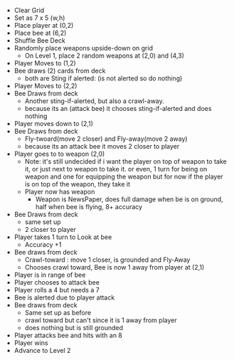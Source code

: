* Clear Grid
* Set as 7 x 5 (w,h)
* Place player at (0,2)
* Place bee at (6,2)
* Shuffle Bee Deck
* Randomly place weapons upside-down on grid
	* On Level 1, place 2 random weapons at (2,0) and (4,3)
* Player Moves to (1,2)
* Bee draws (2) cards from deck
	* both are Sting if alerted: (is not alerted so do nothing)
* Player Moves to (2,2)
* Bee Draws from deck
	* Another sting-if-alerted, but also a crawl-away.
	* because its an (attack bee) it chooses sting-if-alerted and does nothing
* Player moves down to (2,1)
* Bee Draws from deck
	* Fly-twoard(move 2 closer) and Fly-away(move 2 away)
	* because its an attack bee it moves 2 closer to player
* Player goes to to weapon (2,0)
	* Note: it's still undecided if i want the player on top of weapon to take it, or just next to weapon to take it. or even, 1 turn for being on weapon and one for equipping the weapon but for now if the player is on top of the weapon, they take it
	* Player now has weapon
		* Weapon is NewsPaper, does full damage when be is on ground, half when bee is flying, 8+ accuracy
* Bee Draws from deck
	* same set up 
	* 2 closer to player
* Player takes 1 turn to Look at bee
	* Accuracy +1
* Bee draws from deck
	* Crawl-toward : move 1 closer, is grounded and Fly-Away
	* Chooses crawl toward, Bee is now 1 away from player at (2,1)
* Player is in range of bee
* Player chooses to attack bee
* Player rolls a 4 but needs a 7
* Bee is alerted due to player attack
* Bee draws from deck
	* Same set up as before
	* crawl toward but can't since it is 1 away from player
	* does nothing but is still grounded
* Player attacks bee and hits with an 8
* Player wins
* Advance to Level 2

